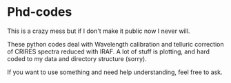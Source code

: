 # Phd-codes

This is a crazy mess but if I don't make it public now I never will.

These python codes deal with Wavelength calibration and telluric correction of CRIRES spectra reduced with IRAF.
A lot of stuff is plotting, and hard coded to my data and directory structure (sorry).

If you want to use something and need help understanding, feel free to ask.
